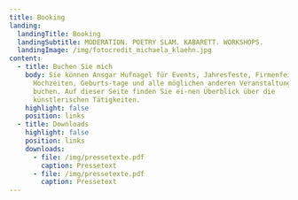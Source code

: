 ```yaml
---
title: Booking
landing:
  landingTitle: Booking
  landingSubtitle: MODERATION. POETRY SLAM. KABARETT. WORKSHOPS.
  landingImage: /img/fotocredit_michaela_klaehn.jpg
content:
  - title: Buchen Sie mich
    body: Sie können Ansgar Hufnagel für Events, Jahresfeste, Firmenfeiern,
      Hochzeiten, Geburts-tage und alle möglichen anderen Veranstaltungen
      buchen. Auf dieser Seite finden Sie ei-nen Überblick über die
      künstlerischen Tätigkeiten.
    highlight: false
    position: links
  - title: Downloads
    highlight: false
    position: links
    downloads:
      - file: /img/pressetexte.pdf
        caption: Pressetext
      - file: /img/pressetexte.pdf
        caption: Pressetext
---
```

